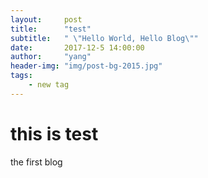 ```yaml
---
layout:     post
title:      "test"
subtitle:   " \"Hello World, Hello Blog\""
date:       2017-12-5 14:00:00
author:     "yang"
header-img: "img/post-bg-2015.jpg"
tags:
    - new tag
---
```


# this is test
the first blog